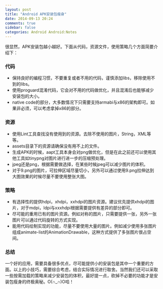 ```yaml
---
layout: post
title: "Android APK安装包瘦身"
date: 2014-09-13 20:24
comments: true
sidebar: false
categories: Android Android:Notes
---
```


很显然，APK安装包越小越好。下面从代码，资源文件，使用策略几个方面简要介绍下：

### 代码

* 保持良好的编程习惯，不要重复或者不用的代码，谨慎添加libs，移除使用不到的libs。
* 使用proguard混淆代码，它会对不用的代码做优化，并且混淆后也能够减少安装包的大小。
* native code的部分，大多数情况下只需要支持armabi与x86的架构即可。如果非必须，可以考虑拿掉x86的部分。

### 资源

* 使用Lint工具查找没有使用到的资源。去除不使用的图片，String，XML等等。
* assets目录下的资源请确保没有用不上的文件。
* 生成APK的时候，aapt工具本身会对png做优化，但是在此之前还可以使用其他工具如tinypng对图片进行进一步的压缩预处理。
* jpeg还是png，根据需要做选择，在某些时候jpeg可以减少图片的体积。
* 对于9.png的图片，可拉伸区域尽量切小，另外可以通过使用9.png拉伸达到大图效果的时候尽量不要使用整张大图。

<!-- More -->

### 策略

* 有选择性的提供hdpi，xhdpi，xxhdpi的图片资源。建议优先提供xhdpi的图片，对于mdpi，ldpi与xxxhdpi根据需要提供有差异的部分即可。
* 尽可能的重用已有的图片资源。例如对称的图片，只需要提供一张，另外一张图片可以通过代码旋转的方式实现。
* 能用代码绘制实现的功能，尽量不要使用大量的图片。例如减少使用多张图片组成animate-list的AnimationDrawable，这种方式提供了多张图片很占空间。

### 总结

一个好的应用，需要具备很多优点，尽可能提供小的安装包是其中一个重要的方面。以上的小技巧，需要综合考虑，结合实际情况进行取舍。当然我们还可以采取一些按需加载的策略来减少安装包的体积，最好提一点，砍掉不必要的功能才是安装包瘦身的终极奥秘。O(∩_∩)O哈！




